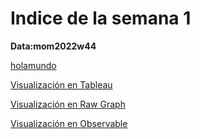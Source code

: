 # Indice de la semana 1

**Data:mom2022w44**

[holamundo](https://juanisolerno.github.io/infovis/s1/holamundo.html)

[Visualización en Tableau](https://juanisolerno.github.io/infovis/s1/mom2022w44_tableau.html)

[Visualización en Raw Graph](https://juanisolerno.github.io/infovis/s1/mom2022w44_rawgraph_circlepacking.html)

[Visualización en Observable](https://juanisolerno.github.io/infovis/s1/mom2022w44_observable_scatter.html)

